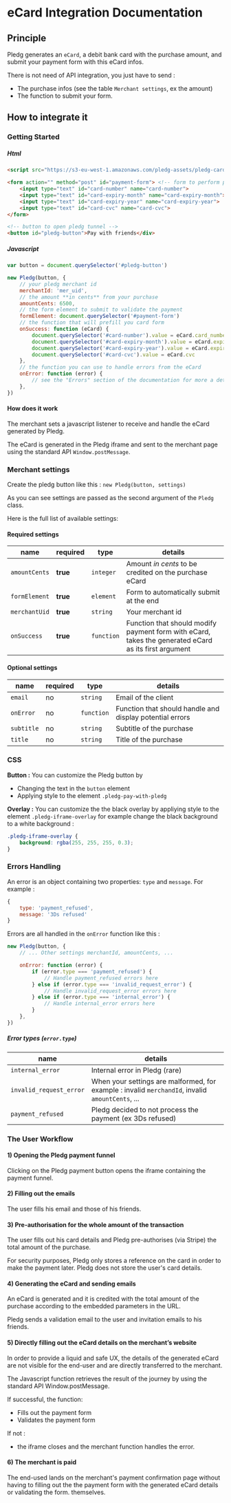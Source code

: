 # eCard Integration Documentation

## Principle

Pledg generates an `eCard`, a debit bank card with the purchase amount, and submit your payment form with this eCard infos.

There is not need of API integration, you just have to send :

- The purchase infos (see the table `Merchant settings`, ex the amount)
- The function to submit your form.

## How to integrate it

### Getting Started


##### Html
```html
<script src="https://s3-eu-west-1.amazonaws.com/pledg-assets/pledg-card-integration/latest/plugin.min.js"></script>

<form action="" method="post" id="payment-form"> <!-- form to perform payment -->
    <input type="text" id="card-number" name="card-number">
    <input type="text" id="card-expiry-month" name="card-expiry-month">
    <input type="text" id="card-expiry-year" name="card-expiry-year">
    <input type="text" id="card-cvc" name="card-cvc">
</form>

<!-- button to open pledg tunnel -->
<button id="pledg-button">Pay with friends</div>
```

##### Javascript
```javascript
var button = document.querySelector('#pledg-button')

new Pledg(button, {
    // your pledg merchant id
    merchantId: 'mer_uid',
    // the amount **in cents** from your purchase
    amountCents: 6500,
    // the form element to submit to validate the payment
    formElement: document.querySelector('#payment-form')
    // the function that will prefill you card form
    onSuccess: function (eCard) {
        document.querySelector('#card-number').value = eCard.card_number
        document.querySelector('#card-expiry-month').value = eCard.expiry_month
        document.querySelector('#card-expiry-year').value = eCard.expiry_year
        document.querySelector('#card-cvc').value = eCard.cvc
    },
    // the function you can use to handle errors from the eCard
    onError: function (error) {
        // see the "Errors" section of the documentation for more a detailed explanation
    },
})
```

#### How does it work

The merchant sets a javascript listener to receive and handle the eCard generated by Pledg.

The eCard is generated in the Pledg iframe and sent to the merchant page using the standard API `Window.postMessage`.


### Merchant settings

Create the pledg button like this :
`new Pledg(button, settings)`

As you can see settings are passed as the second argument of the `Pledg` class.

Here is the full list of available settings:


#### Required settings

| name | required | type | details |
|--|--|--|--|
| `amountCents` | **true** | `integer` | Amount *in cents* to be credited on the purchase eCard |
| `formElement` | **true** | `element` | Form to automatically submit at the end|
| `merchantUid` | **true** | `string` | Your merchant id |
| `onSuccess` | **true** | `function` | Function that should modify payment form with eCard, takes the generated eCard as its first argument |

#### Optional settings

| name | required | type | details |
|--|--|--|--|
| `email` | no  | `string` | Email of the client |
| `onError` | no  | `function` | Function that should handle and display potential errors |
| `subtitle` | no  | `string` | Subtitle of the purchase |
| `title` | no  | `string` |  Title of the purchase |



### CSS

**Button :**
You can customize the Pledg button by
- Changing the text in the `button` element
- Applying style to the element `.pledg-pay-with-pledg`

**Overlay :**
You can customize the the black overlay by appliying style to the element `.pledg-iframe-overlay`
for example change the black background to a white background :
```css
.pledg-iframe-overlay {
    background: rgba(255, 255, 255, 0.3);
}
```


### Errors Handling

An error is an object containing two properties: `type` and `message`.
For example :

```javascript
{
    type: 'payment_refused',
    message: '3Ds refused'
}
```

Errors are all handled in the `onError` function like this :

```javascript
new Pledg(button, {
    // ... Other settings merchantId, amountCents, ...

    onError: function (error) {
        if (error.type === 'payment_refused') {
            // Handle payment_refused errors here
        } else if (error.type === 'invalid_request_error') {
            // Handle invalid_request_error errors here
        } else if (error.type === 'internal_error') {
            // Handle internal_error errors here
        }
    },
})
```

##### Error types (`error.type`)

| name | details |
|--|--|
| `internal_error` | Internal error in Pledg (rare) |
| `invalid_request_error` | When your settings are malformed, for example : invalid `merchandId`, invalid `amountCents`, ... |
| `payment_refused` | Pledg decided to not process the payment (ex 3Ds refused) |




### The User Workflow

#### 1) Opening the Pledg payment funnel

Clicking on the Pledg payment button opens the iframe containing the payment funnel.

#### 2) Filling out the emails

The user fills his email and those of his friends.

#### 3) Pre-authorisation for the whole amount of the transaction

The user fills out his card details and Pledg pre-authorises (via Stripe) the total amount of the purchase.

For security purposes, Pledg only stores a reference on the card in order to make the payment later. Pledg does not store the user's card details.

#### 4) Generating the eCard and sending emails

An eCard is generated and it is credited with the total amount of the purchase according to the embedded parameters in the URL.

Pledg sends a validation email to the user and invitation emails to his friends.

#### 5) Directly filling out the eCard details on the merchant’s website


In order to provide a liquid and safe UX, the details of the generated eCard are not visible for the end-user and are directly transferred to the merchant.

The Javascript function retrieves the result of the journey by using the standard API Window.postMessage.

If successful, the function:
- Fills out the payment form
- Validates the payment form

If not :
- the iframe closes and the merchant function handles the error.


#### 6) The merchant is paid


The end-used lands on the merchant's payment confirmation page without having to filling out the the payment form with the generated eCard details or validating the form. themselves.
